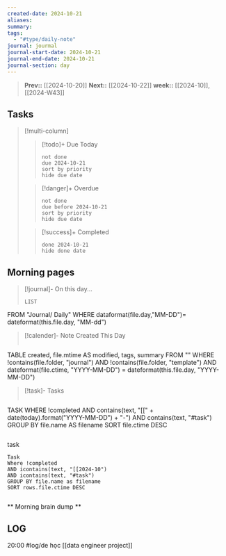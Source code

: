```yaml
---
created-date: 2024-10-21
aliases: 
summary: 
tags:
  - "#type/daily-note"
journal: jourmal
journal-start-date: 2024-10-21
journal-end-date: 2024-10-21
journal-section: day
---
```


>**Prev::** [[2024-10-20]]
>**Next::** [[2024-10-22]]
>**week::** [[2024-10]], [[2024-W43]]


## Tasks

> [!multi-column]
> 
>>[!todo]+ Due Today 
>>```tasks
>> not done
>> due 2024-10-21
>> sort by priority
>> hide due date
>> ```
>
>> [!danger]+ Overdue
>> ```tasks 
>> not done 
>> due before 2024-10-21
>> sort by priority
>> hide due date
>> ```
>
>> [!success]+ Completed
>> ```tasks
>> done 2024-10-21
>> hide done date
>> ```


## Morning pages

>[!journal]- On this day...
>```dataview
>LIST
FROM "Journal/ Daily"
WHERE dataformat(file.day,"MM-DD")= dateformat(this.file.day, "MM-dd")

>[!calender]- Note Created This Day
>```dataview
TABLE created, file.mtime AS modified, tags, summary
FROM ""
WHERE !contains(file.folder, "journal") 
AND !contains(file.folder, "template")
AND dateformat(file.ctime, "YYYY-MM-DD") = dateformat(this.file.day, "YYYY-MM-DD")

>[!task]- Tasks
>```dataview
TASK
WHERE !completed
AND contains(text, "[[" + date(today).format("YYYY-MM-DD") + "-") 
AND contains(text, "#task")
GROUP BY file.name AS filename
SORT file.ctime DESC
>```

task
```dataview
Task
Where !completed
AND icontains(text, "[[2024-10")
AND icontains(text, "#task")
GROUP BY file.name as filename
SORT rows.file.ctime DESC
```
```dataviewjs 
```



** Morning brain dump **

## LOG
20:00 
	 #log/de học [[data engineer project]]


